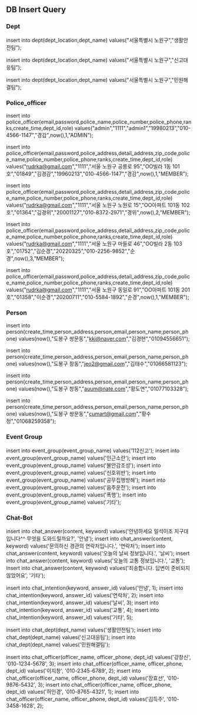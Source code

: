 ##  DB Insert Query


### Dept
insert into dept(dept_location,dept_name) values("서울특별시 노원구","생활안전팀");

insert into dept(dept_location,dept_name) values("서울특별시 노원구","신고대응팀");

insert into dept(dept_location,dept_name) values("서울특별시 노원구","민원해결팀");


### Police_officer
insert into police_officer(email,password,police_name,police_number,police_phone,ranks,create_time,dept_id,role) 
 values("admin","1111","admin1","19980213","010-4566-1147","경감",now(),1,"ADMIN");
 
insert into police_officer(email,password,police_address,detail_address,zip_code,police_name,police_number,police_phone,ranks,create_time,dept_id,role) 
 values("rudrka@gmail.com","1111","서울 노원구 공릉로 95","OO빌라 1동 101호","01849","김경감","19960213","010-4566-1147","경감",now(),1,"MEMBER");
 
insert into police_officer(email,password,police_address,detail_address,zip_code,police_name,police_number,police_phone,ranks,create_time,dept_id,role) 
 values("rudrka@gmail.com","1111","서울 노원구 노원로 15","OO아파트 101동 102호","01364","김경위","20001127","010-8372-2971","경위",now(),2,"MEMBER");
 
insert into police_officer(email,password,police_address,detail_address,zip_code,police_name,police_number,police_phone,ranks,create_time,dept_id,role) 
 values("rudrka@gmail.com","1111","서울 노원구 마들로 46","OO빌라 2동 103호","01752","김순경","20220325","010-2256-9852","순경",now(),3,"MEMBER");
 
insert into police_officer(email,password,police_address,detail_address,zip_code,police_name,police_number,police_phone,ranks,create_time,dept_id,role) 
 values("rudrka@gmail.com","1111","서울 노원구 동일로 91","OO아파트 101동 201호","01358","이순경","20200711","010-5584-1892","순경",now(),1,"MEMBER");


### Person
insert into person(create_time,person_address,person_email,person_name,person_phone) values(now(),"도봉구 쌍문동","kki@naver.com","김경현","01094556651");

insert into person(create_time,person_address,person_email,person_name,person_phone) values(now(),"도봉구 창동","jeo2@gmail.com","김태수","01066581123");

insert into person(create_time,person_address,person_email,person_name,person_phone) values(now(),"도봉구 창동","auum@nate.com","황도연","01077103328");

insert into person(create_time,person_address,person_email,person_name,person_phone) values(now(),"도봉구 쌍문동","cumart@gmail.com","황수정","01068259358");


### Event Group
insert into event_group(event_group_name) values('112신고');
insert into event_group(event_group_name) values('인근소란');
insert into event_group(event_group_name) values('불안감조성');
insert into event_group(event_group_name) values('신호위반');
insert into event_group(event_group_name) values('공무집행방해');
insert into event_group(event_group_name) values('음주운전');
insert into event_group(event_group_name) values('폭행');
insert into event_group(event_group_name) values('기타');


### Chat-Bot
insert into chat_answer(content, keyword) values('안녕하세요 일석이조 지구대입니다^^ 무엇을 도와드릴까요?', '안녕');
insert into chat_answer(content, keyword) values('문의하신 경관의 연락처입니다.', '연락처');
insert into chat_answer(content, keyword) values('오늘의 날씨 정보입니다.', '날씨');
insert into chat_answer(content, keyword) values('오늘의 교통 정보입니다.', '교통');
insert into chat_answer(content, keyword) values('죄송합니다. 답변이 준비되지 않았어요', '기타');

insert into chat_intention(keyword, answer_id) values('안녕', 1);
insert into chat_intention(keyword, answer_id) values('연락처', 2);
insert into chat_intention(keyword, answer_id) values('날씨', 3);
insert into chat_intention(keyword, answer_id) values('교통', 4);
insert into chat_intention(keyword, answer_id) values('기타', 5);

insert into chat_dept(dept_name) values('생활안전팀');
insert into chat_dept(dept_name) values('신고대응팀');
insert into chat_dept(dept_name) values('민원해결팀');

insert into chat_officer(officer_name, officer_phone, dept_id) values('강창신', '010-1234-5678', 3);
insert into chat_officer(officer_name, officer_phone, dept_id) values('이지창', '010-2345-6789', 2);
insert into chat_officer(officer_name, officer_phone, dept_id) values('장효선', '010-9876-5432', 3);
insert into chat_officer(officer_name, officer_phone, dept_id) values('허인경', '010-8765-4321', 1);
insert into chat_officer(officer_name, officer_phone, dept_id) values('김득주', '010-3458-1628', 2);
